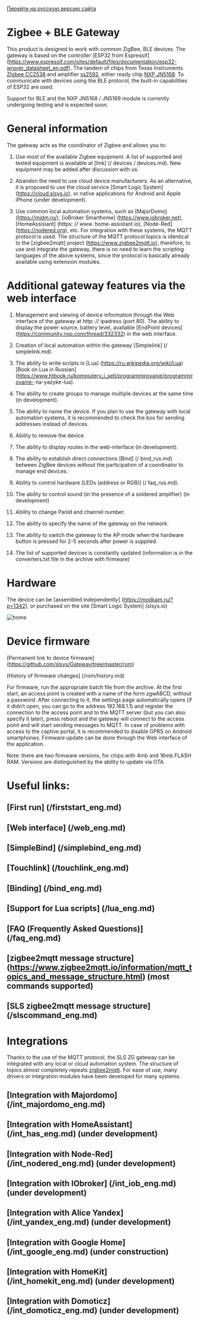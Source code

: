 [Перейти на русскую версию сайта](/README_rus.md)

# Zigbee + BLE Gateway

This product is designed to work with common ZigBee, BLE devices. The gateway is based on the controller [ESP32 from Espressif] (https://www.espressif.com/sites/default/files/documentation/esp32-wrover_datasheet_en.pdf). The tandem of chips from Texas Instruments [ZIgbee CC2538](https://www.ti.com/product/CC2538?utm_source=google&utm_medium=cpc&utm_campaign=epd-null-null-GPN_EN-cpc-pfgo-wwe&utm_content=CC2538&ds_k=%7b_dssearchterm%7d&DCM=yes&gclid=CjwKCAiA35rxBRAWEiwADqB37x__0Gm1rR2TUfCBETyuqrLjOtof6TuYSD3ZHzINYdNAbrXqfDxrwRoCpToQAvD_BwE&gclsrc=aw.ds) and amplifier [ss2592](https://www.ti.com/product/CC2592utm_source=google&utm_medium=cpc&utm_campaign=epd-null-null-GPN_EN-cpc-pf-google-wwe&utm_content=CC2592&ds_k=%7b_dssearchterm%7d&DCM=yes&gclid=CjwKCAiA35rxBRAWEiwADqB3776CVlMD1GHdk-unOn9R0YeMtlwAnjUvCIPuWvjhNqZRbiq6zy-ExoCxjYQAvD_BwE&gclsrc=aw.ds), either ready chip [NXP JN5168](https://www.nxp.com/products/wireless/zigbee/zigbee-and-ieee802.15.4-wireless-microcontroller-with-256-kb-flash-32-kb-ram:JN5168). To communicate with devices using the BLE protocol, the built-in capabilities of ESP32 are used.

Support for BLE and the NXP JN5168 / JN5169 module is currently undergoing testing and is expected soon.

# General information
The gateway acts as the coordinator of Zigbee and allows you to:

1) Use most of the available Zigbee equipment. A list of supported and tested equipment is available at [link] (/ devices / devices.md). New equipment may be added after discussion with us.

2) Abandon the need to use cloud device manufacturers. As an alternative, it is proposed to use the cloud service [Smart Logic System] (https://cloud.slsys.io), or native applications for Android and Apple iPhone (under development).

3) Use common local automation systems, such as [MajorDomo] (https://mjdm.ru/), [ioBroker Smarthome] (https://www.iobroker.net), [HomeAssisiant] (https: // www. home-assistant.io), [Node-Red] (https://nodered.org), etc. For integration with these systems, the MQTT protocol is used. The structure of the MQTT protocol topics is identical to the [zigbee2mqtt] project (https://www.zigbee2mqtt.io), therefore, to use and integrate the gateway, there is no need to learn the scripting languages ​​of the above systems, since the protocol is basically already available using extension modules.


# Additional gateway features via the web interface
1. Management and viewing of device information through the Web interface of the gateway at http: // ipadress (port 80). The ability to display the power source, battery level, available [EndPoint devices] (https://community.nxp.com/thread/332332) in the web interface.

2. Creation of local automation within the gateway [Simplelink] (/ simplelink.md).

3. The ability to write scripts in [Lua] (https://ru.wikipedia.org/wiki/Lua) [Book on Lua in Russian] (https://www.htbook.ru/kompjutery_i_seti/programmirovanie/programmirovanie- na-yazyke-lua).

4. The ability to create groups to manage multiple devices at the same time (in development).

5. The ability to name the device. If you plan to use the gateway with local automation systems, it is recommended to check the box for sending addresses instead of devices.

5. Ability to remove the device.

6. The ability to display routes in the web-interface (in development).

8. The ability to establish direct connections [Bind] (/ bind_rus.md) between ZigBee devices without the participation of a coordinator to manage end devices.

9. Ability to control hardware [LEDs (address or RGB)] (/ faq_rus.md).

10. The ability to control sound (in the presence of a soldered amplifier) ​​(in development)

11. Ability to change PanId and channel number.

12. The ability to specify the name of the gateway on the network.

13. The ability to switch the gateway to the AP mode when the hardware button is pressed for 2-5 seconds after power is supplied.

14. The list of supported devices is constantly updated (information is in the converters.txt file in the archive with firmware)



# Hardware
The device can be [assembled independently] (https://modkam.ru/?p=1342), or purchased on the site [Smart Logic System] (slsys.io)

![home](/img/Mi_Gateway_Shield12.jpg)



# Device firmware
[Permanent link to device firmware] (https://github.com/slsys/Gateway/tree/master/rom)

[History of firmware changes] (/rom/history.md)

For firmware, run the appropriate batch file from the archive.
At the first start, an access point is created with a name of the form zgwABCD, without a password.
After connecting to it, the settings page automatically opens (if it didn’t open, you can go to the address 192.168.1.1) and register the connection to the access point and to the MQTT server (but you can also specify it later), press reboot and the gateway will connect to the access point and will start sending messages to MQTT. In case of problems with access to the captive portal, it is recommended to disable GPRS on Android smartphones. Firmware update can be done through the Web interface of the application.

Note: there are two firmware versions, for chips with 4mb and 16mb FLASH RAM. Versions are distinguished by the ability to update via OTA.


# Useful links:


## [First run] (/firststart_eng.md)

## [Web interface] (/web_eng.md)


## [SimpleBind] (/simplebind_eng.md)

## [Touchlink] (/touchlink_eng.md)

## [Binding] (/bind_eng.md)


## [Support for Lua scripts] (/lua_eng.md)


## [FAQ (Frequently Asked Questions)] (/faq_eng.md)

## [zigbee2mqtt message structure] (https://www.zigbee2mqtt.io/information/mqtt_topics_and_message_structure.html) (most commands supported)

## [SLS zigbee2mqtt message structure] (/slscommand_eng.md)



# Integrations

Thanks to the use of the MQTT protocol, the SLS ZG gateway can be integrated with any local or cloud automation system. The structure of topics almost completely repeats [zigbee2mqtt](https://www.zigbee2mqtt.io/information/mqtt_topics_and_message_structure.html). For ease of use, many drivers or integration modules have been developed for many systems.


## [Integration with Majordomo] (/int_majordomo_eng.md)

## [Integration with HomeAssistant] (/int_has_eng.md) (under development)

## [Integration with Node-Red] (/int_nodered_eng.md) (under development)

## [Integration with IObroker] (/int_iob_eng.md) (under development)

## [Integration with Alice Yandex] (/int_yandex_eng.md) (under development)

## [Integration with Google Home] (/int_google_eng.md) (under construction)

## [Integration with HomeKit] (/int_homekit_eng.md) (under development)

## [Integration with Domoticz] (/int_domoticz_eng.md) (under development)
